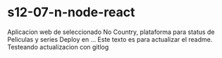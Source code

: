 # s12-07-n-node-react
Aplicacion web de seleccionado No Country, plataforma para status de Peliculas y series
Deploy en ...
Este texto es para actualizar el readme.
Testeando actualizacion con gitlog
